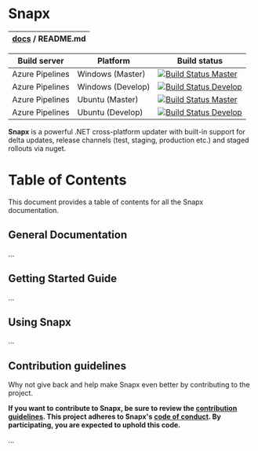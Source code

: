 # Snapx

| [docs](.) / README.md |
|:---|

| Build server | Platform | Build status |
|--------------|----------|--------------|
| Azure Pipelines | Windows (Master) | [![Build Status Master](https://dev.azure.com/youpark/snapx/_apis/build/status/snapx?branchName=master&jobName=Job&configuration=windows)](https://dev.azure.com/youpark/snapx/_build/latest?definitionId=2&branchName=master) |
| Azure Pipelines | Windows (Develop) | [![Build Status Develop](https://dev.azure.com/youpark/snapx/_apis/build/status/snapx?branchName=develop&jobName=Job&configuration=windows)](https://dev.azure.com/youpark/snapx/_build/latest?definitionId=2&branchName=master) |
| Azure Pipelines | Ubuntu (Master)  | [![Build Status Master](https://dev.azure.com/youpark/snapx/_apis/build/status/snapx?branchName=master&jobName=Job&configuration=linux)](https://dev.azure.com/youpark/snapx/_build/latest?definitionId=2&branchName=master) |
| Azure Pipelines | Ubuntu (Develop)  | [![Build Status Develop](https://dev.azure.com/youpark/snapx/_apis/build/status/snapx?branchName=develop&jobName=Job&configuration=linux)](https://dev.azure.com/youpark/snapx/_build/latest?definitionId=2&branchName=master) 

**Snapx** is a powerful .NET cross-platform updater with built-in support for delta updates, release channels (test, staging, production etc.) and staged rollouts via nuget. 

# Table of Contents

This document provides a table of contents for all the Snapx documentation.

## General Documentation

...

## Getting Started Guide

...

## Using Snapx

...

## Contribution guidelines

Why not give back and help make Snapx even better by contributing to the project.

**If you want to contribute to Snapx, be sure to review the [contribution
guidelines](CONTRIBUTING.md). This project adheres to Snapx's
[code of conduct](CODE_OF_CONDUCT.md). By participating, you are expected to
uphold this code.**

...
